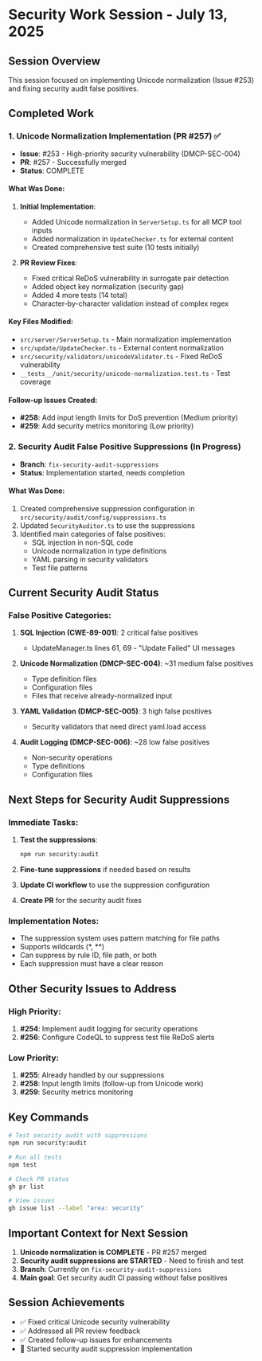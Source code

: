 # Security Work Session - July 13, 2025

## Session Overview
This session focused on implementing Unicode normalization (Issue #253) and fixing security audit false positives.

## Completed Work

### 1. Unicode Normalization Implementation (PR #257) ✅
- **Issue**: #253 - High-priority security vulnerability (DMCP-SEC-004)
- **PR**: #257 - Successfully merged
- **Status**: COMPLETE

#### What Was Done:
1. **Initial Implementation**:
   - Added Unicode normalization in `ServerSetup.ts` for all MCP tool inputs
   - Added normalization in `UpdateChecker.ts` for external content
   - Created comprehensive test suite (10 tests initially)

2. **PR Review Fixes**:
   - Fixed critical ReDoS vulnerability in surrogate pair detection
   - Added object key normalization (security gap)
   - Added 4 more tests (14 total)
   - Character-by-character validation instead of complex regex

#### Key Files Modified:
- `src/server/ServerSetup.ts` - Main normalization implementation
- `src/update/UpdateChecker.ts` - External content normalization
- `src/security/validators/unicodeValidator.ts` - Fixed ReDoS vulnerability
- `__tests__/unit/security/unicode-normalization.test.ts` - Test coverage

#### Follow-up Issues Created:
- **#258**: Add input length limits for DoS prevention (Medium priority)
- **#259**: Add security metrics monitoring (Low priority)

### 2. Security Audit False Positive Suppressions (In Progress)
- **Branch**: `fix-security-audit-suppressions`
- **Status**: Implementation started, needs completion

#### What Was Done:
1. Created comprehensive suppression configuration in `src/security/audit/config/suppressions.ts`
2. Updated `SecurityAuditor.ts` to use the suppressions
3. Identified main categories of false positives:
   - SQL injection in non-SQL code
   - Unicode normalization in type definitions
   - YAML parsing in security validators
   - Test file patterns

## Current Security Audit Status

### False Positive Categories:
1. **SQL Injection (CWE-89-001)**: 2 critical false positives
   - UpdateManager.ts lines 61, 69 - "Update Failed" UI messages

2. **Unicode Normalization (DMCP-SEC-004)**: ~31 medium false positives
   - Type definition files
   - Configuration files
   - Files that receive already-normalized input

3. **YAML Validation (DMCP-SEC-005)**: 3 high false positives
   - Security validators that need direct yaml.load access

4. **Audit Logging (DMCP-SEC-006)**: ~28 low false positives
   - Non-security operations
   - Type definitions
   - Configuration files

## Next Steps for Security Audit Suppressions

### Immediate Tasks:
1. **Test the suppressions**:
   ```bash
   npm run security:audit
   ```

2. **Fine-tune suppressions** if needed based on results

3. **Update CI workflow** to use the suppression configuration

4. **Create PR** for the security audit fixes

### Implementation Notes:
- The suppression system uses pattern matching for file paths
- Supports wildcards (*, **)
- Can suppress by rule ID, file path, or both
- Each suppression must have a clear reason

## Other Security Issues to Address

### High Priority:
1. **#254**: Implement audit logging for security operations
2. **#256**: Configure CodeQL to suppress test file ReDoS alerts

### Low Priority:
1. **#255**: Already handled by our suppressions
2. **#258**: Input length limits (follow-up from Unicode work)
3. **#259**: Security metrics monitoring

## Key Commands

```bash
# Test security audit with suppressions
npm run security:audit

# Run all tests
npm test

# Check PR status
gh pr list

# View issues
gh issue list --label "area: security"
```

## Important Context for Next Session

1. **Unicode normalization is COMPLETE** - PR #257 merged
2. **Security audit suppressions are STARTED** - Need to finish and test
3. **Branch**: Currently on `fix-security-audit-suppressions`
4. **Main goal**: Get security audit CI passing without false positives

## Session Achievements
- ✅ Fixed critical Unicode security vulnerability
- ✅ Addressed all PR review feedback
- ✅ Created follow-up issues for enhancements
- 🔄 Started security audit suppression implementation